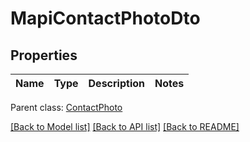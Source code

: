 # MapiContactPhotoDto

## Properties
Name | Type | Description | Notes
------------ | ------------- | ------------- | -------------

 Parent class: [ContactPhoto](ContactPhoto.md)

[[Back to Model list]](README.md#documentation-for-models) [[Back to API list]](README.md#documentation-for-api-endpoints) [[Back to README]](README.md)


